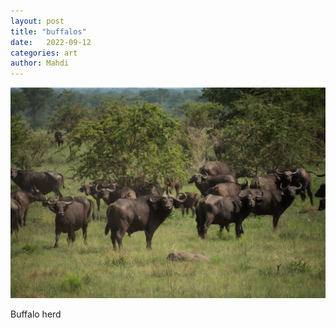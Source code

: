 ```yaml
---
layout: post
title: "buffalos"
date:   2022-09-12
categories: art
author: Mahdi
---
```


![buffalos](/img/arts/uganda/buffalos.jpg)

<span class='image-details'>
Buffalo herd
</span>
